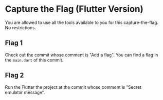 # Capture the Flag (Flutter Version)

You are allowed to use all the tools available to you for this capture-the-flag. No restrictions.

## Flag 1

Check out the commit whose comment is "Add a flag". You can find a flag in the `main.dart` of this commit.

## Flag 2

Run the Flutter the project at the commit whose comment is "Secret emulator message".
